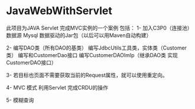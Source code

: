 # JavaWebWithServlet
此项目为JAVA Servlet 完成MVC实例的一个案例 
包括：
1- 加入C3P0（连接池）数据源
   Mysql 数据驱动的Jar包（以后可以用Maven自动构建）


2- 编写DAO类（所有DAO的基类）
   编写JdbcUtils工具类，实体类（Customer类）
   编写和CustomerDao接口
   编写CustomerDAOImlp（继承DAO类 实现CustomerDAO接口）

3- 若目标也页面不需要获取当前的Request属性，就可以使用重定向。

4- MVC 模式 利用Servlet  完成CRDU的操作

5- 模糊查询
